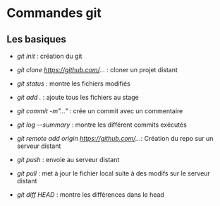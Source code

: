 
# Commandes git

## Les basiques
* _git init_ : création du git  
* _git clone https://github.com/..._ : cloner un projet distant
* _git status_ : montre les fichiers modifiés  
* _git add ._ : ajoute tous les fichiers au stage  
* _git commit -m"..."_ : crée un commit avec un commentaire  
* _git log --summary_ : montre les différent commits exécutés  

* _git remote add origin https://github.com/..._: Création du repo sur un serveur distant  
* _git push_ : envoie au serveur distant  

* _git pull_ : met à jour le fichier local suite à des modifs sur le serveur distant
* _git diff HEAD_ : montre les différences dans le head
 
